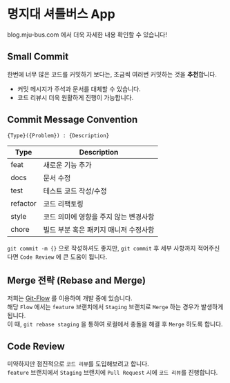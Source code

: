 # 명지대 셔틀버스 App 
blog.mju-bus.com 에서 더욱 자세한 내용 확인할 수 있습니다! 

## Small Commit 
한번에 너무 많은 코드를 커밋하기 보다는, 조금씩 여러번 커밋하는 것을 **추천**합니다.  
 - 커밋 메시지가 주석과 문서를 대체할 수 있습니다.
 - 코드 리뷰시 더욱 원활하게 진행이 가능합니다. 

## Commit Message Convention 
`{Type}({Problem}) : {Description}`  

| Type     | Description    |
| --------|---------|
| feat  | 새로운 기능 추가   |
| docs | 문서 수정 |
| test  | 테스트 코드 작성/수정   |
| refactor  | 코드 리팩토링   |
| style  | 코드 의미에 영향을 주지 않는 변경사항   |
| chore  | 빌드 부분 혹은 패키지 매니저 수정사항   |

`git commit -m {}` 으로 작성하셔도 좋지만, `git commit` 후 세부 사항까지 적어주신다면 `Code Review` 에 큰 도움이 됩니다. 


## Merge 전략 (Rebase and Merge)
저희는 [Git-Flow](https://blog.mju-bus.com/Git-101-def7a751f2ef43aca602e496b0d33de9) 를 이용하여 개발 중에 있습니다.  
해당 `Flow` 에서는 `feature` 브랜치에서 `Staging` 브랜치로 `Merge` 하는 경우가 발생하게 됩니다.  
이 때, `git rebase staging` 을 통하여 로컬에서 충돌을 해결 후 `Merge` 하도록 합니다.  
  
## Code Review 
미약하지만 점진적으로 `코드 리뷰`를 도입해보려고 합니다.  
`feature` 브랜치에서 `Staging` 브랜치에 `Pull Request` 시에 `코드 리뷰`를 진행합니다.  